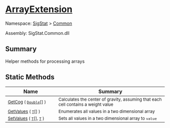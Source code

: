 # [ArrayExtension](./ArrayExtension.md)

Namespace: [SigStat]() > [Common](./README.md)

Assembly: SigStat.Common.dll

## Summary
Helper methods for processing arrays

## Static Methods

| Name<div><a href="#"><img width=200></a></div> | Summary<div><a href="#"><img width=475></a></div> | 
| --- | --- | 
| <sub>[GetCog](./Methods/ArrayExtension--GetCog.md) ( [`Double`](https://docs.microsoft.com/en-us/dotnet/api/System.Double)[] )</sub> | <sub>Calculates the center of gravity, assuming that each cell contains  a weight value</sub> | 
| <sub>[GetValues](./Methods/ArrayExtension--GetValues.md) ( [`T`](./ArrayExtension.md)[] )</sub> | <sub>Enumerates all values in a two dimensional array</sub> | 
| <sub>[SetValues](./Methods/ArrayExtension--SetValues.md) ( [`T`](./ArrayExtension.md)[], [`T`](./ArrayExtension.md) )</sub> | <sub>Sets all values in a two dimensional array to `value`</sub> | 


